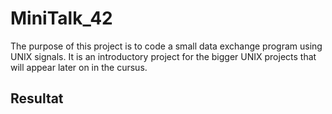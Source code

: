# MiniTalk_42

The purpose of this project is to code a small data exchange program using UNIX signals. It is an introductory project for the bigger UNIX projects that will appear later on in the cursus.

## Resultat

